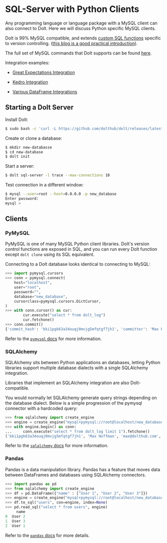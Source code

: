 # SQL-Server with Python Clients

Any programming language or language package with a MySQL
client can also connect to Dolt. Here we will discuss Python specific
MySQL clients.

Dolt is 99% MySQL compatible, and extends [custom SQL
functions](../../reference/sql/dolt-sql-functions.md)
specific to version controlling. ([this blog is a good practical
introduction](https://www.dolthub.com/blog/2021-03-12-dolt-sql-server-concurrency/)).

The full set of MySQL commands that Dolt supports can be found
[here](https://docs.dolthub.com/interfaces/sql/sql-support).

Integration examples:

- [Great Expectations Integration](https://www.dolthub.com/blog/2021-06-15-great-expectations-plus-dolt/)

- [Kedro Integration](https://www.dolthub.com/blog/2021-06-16-kedro-dolt-plugin/)

- [Various DataFrame Integrations](https://www.dolthub.com/blog/2021-03-22-dolt-dataframes/)

## Starting a Dolt Server

Install Dolt:

```bash
$ sudo bash -c 'curl -L https://github.com/dolthub/dolt/releases/latest/download/install.sh | sudo bash'
```

Create or clone a database:

```bash
$ mkdir new-databasse
$ cd new-database
$ dolt init
```

Start a server:

```bash
$ dolt sql-server -l trace --max-connections 10
```

Test connection in a different window:

```bash
$ mysql --user=root --host=0.0.0.0 -p new_database
Enter password:
mysql >
```

## Clients

### PyMySQL

PyMySQL is one of many MySQL Python client libraries. Dolt's version
control functions are exposed in SQL, and you can run every Dolt
function except `dolt clone` using its SQL equivalent.

Connecting to a Dolt database looks identical to connecting to MySQL:

```python
>>> import pymysql.cursors
>>> conn = pymysql.connect(
    host="localhost",
    user="root",
    password="",
    database="new_database",
    cursorclass=pymysql.cursors.DictCursor,
)
>>> with conn.cursor() as cur:
        cur.execute("select * from dolt_log")
        cur.fetchone()
>>> conn.commit()
{'commit_hash': 'bki1pgk63a34ouqj0mvjg5mfqtgf7jh1', 'committer': 'Max Hoffman', 'email': 'max@dolthub.com', 'date': datetime.datetime(2021, 6, 24, 20, 9, 56, 82000), 'message': 'Initialize data repository'}
```

 Refer to the [`pymysql`
docs](https://pymysql.readthedocs.io/en/latest/user/examples.html)
for more information.

### SQLAlchemy

SQLAlchemy sits between Python applications an databases, letting
Python libraries support multiple database dialects with a single
SQLAlchemy integration.

Libraries that implement an SQLAlchemy integration are also
Dolt-compatible.

You would normally let SQLAlchemy generate query strings depending on
the database dialect. Below is a simple progression of the pymysql
connector with a hardcoded query:

```python
>>> from sqlalchemy import create_engine
>>> engine = create_engine("mysql+pymysql://root@localhost/new_database")
>>> with engine.begin() as conn:
...     conn.execute("select * from dolt_log limit 1").fetchone()
('bki1pgk63a34ouqj0mvjg5mfqtgf7jh1', 'Max Hoffman', 'max@dolthub.com', datetime.datetime(2021, 6, 24, 20, 9, 56, 82000), 'Initialize data repository')
```

Refer to the [`sqlalchemy`
docs](https://docs.sqlalchemy.org/en/14/dialects/mysql.html)
for more information.

### Pandas

Pandas is a data manipulation library. Pandas has a feature that moves
data between DataFrames and databases using SQLAlchemy connectors.

```python
>>> import pandas as pd
>>> from sqlalchemy import create_engine
>>> df = pd.DataFrame({"name" : ["User 1", "User 2", "User 3"]})
>>> engine = create_engine("mysql+pymysql://root@localhost/new_database")
>>> df.to_sql("users", con=engine, index=None)
>>> pd.read_sql("select * from users", engine)
     name
0  User 2
1  User 3
2  User 1
```

Refer to the [`pandas`
docs](https://pandas.pydata.org/docs/reference/api/pandas.DataFrame.to_sql.html)
for more details.
